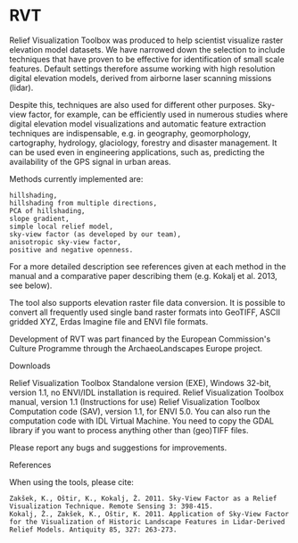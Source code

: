 # RVT

Relief Visualization Toolbox was produced to help scientist visualize raster elevation model datasets. We have narrowed down the selection to include techniques that have proven to be effective for identification of small scale features. Default settings therefore assume working with high resolution digital elevation models, derived from airborne laser scanning missions (lidar).

Despite this, techniques are also used for different other purposes. Sky-view factor, for example, can be efficiently used in numerous studies where digital elevation model visualizations and automatic feature extraction techniques are indispensable, e.g. in geography, geomorphology, cartography, hydrology, glaciology, forestry and disaster management. It can be used even in engineering applications, such as, predicting the availability of the GPS signal in urban areas.

Methods currently implemented are:

    hillshading,
    hillshading from multiple directions,
    PCA of hillshading,
    slope gradient,
    simple local relief model,
    sky-view factor (as developed by our team),
    anisotropic sky-view factor,
    positive and negative openness.

For a more detailed description see references given at each method in the manual and a comparative paper describing them (e.g. Kokalj et al. 2013, see below).

The tool also supports elevation raster file data conversion. It is possible to convert all frequently used single band raster formats into GeoTIFF, ASCII gridded XYZ, Erdas Imagine file and ENVI file formats.

Development of RVT was part financed by the European Commission's Culture Programme through the ArchaeoLandscapes Europe project.

Downloads

Relief Visualization Toolbox Standalone version (EXE), Windows 32-bit, version 1.1, no ENVI/IDL installation is required.
Relief Visualization Toolbox manual, version 1.1 (Instructions for use)
Relief Visualization Toolbox Computation code (SAV), version 1.1, for ENVI 5.0. You can also run the computation code with IDL Virtual Machine. You need to copy the GDAL library if you want to process anything other than (geo)TIFF files.

Please report any bugs and suggestions for improvements.

References

When using the tools, please cite:

    Zakšek, K., Oštir, K., Kokalj, Ž. 2011. Sky-View Factor as a Relief Visualization Technique. Remote Sensing 3: 398-415.
    Kokalj, Ž., Zakšek, K., Oštir, K. 2011. Application of Sky-View Factor for the Visualization of Historic Landscape Features in Lidar-Derived Relief Models. Antiquity 85, 327: 263-273.
